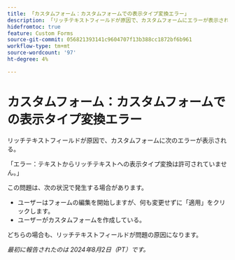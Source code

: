 ```yaml
---
title: 「カスタムフォーム：カスタムフォームでの表示タイプ変換エラー」
description: 「リッチテキストフィールドが原因で、カスタムフォームにエラーが表示される。」
hidefromtoc: true
feature: Custom Forms
source-git-commit: 056821393141c9604707f13b388cc1872bf6b961
workflow-type: tm+mt
source-wordcount: '97'
ht-degree: 4%

---
```



# カスタムフォーム：カスタムフォームでの表示タイプ変換エラー

リッチテキストフィールドが原因で、カスタムフォームに次のエラーが表示される。

「エラー：テキストからリッチテキストへの表示タイプ変換は許可されていません。」

この問題は、次の状況で発生する場合があります。

* ユーザーはフォームの編集を開始しますが、何も変更せずに「適用」をクリックします。
* ユーザーがカスタムフォームを作成している。

どちらの場合も、リッチテキストフィールドが問題の原因になります。

_最初に報告されたのは 2024年8月2日（PT）です。_
